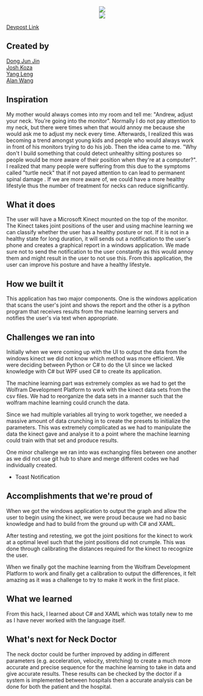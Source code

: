 <div style="text-align:center"><img src ="http://challengepost-s3-challengepost.netdna-ssl.com/photos/production/software_photos/000/356/643/datas/gallery.jpg" /></div>
<div style="text-align:center"><img src ="http://challengepost-s3-challengepost.netdna-ssl.com/photos/production/software_photos/000/357/662/datas/gallery.jpg" /></div>

<a href="http://devpost.com/software/neck-doctor">Devpost Link</a>
## Created by

<a href="https://github.com/DongJunJin">Dong Jun Jin</a></br>
<a href="https://github.com/Jkoza">Josh Koza</a></br>
<a href="https://github.com/peterl328">Yang Leng</a></br>
<a href="https://github.com/yidingalan">Alan Wang</a></br>

## Inspiration
My mother would always comes into my room and tell me: "Andrew, adjust your neck. You're going into the monitor". Normally I do not pay attention to my neck, but there were times when that would annoy me because she would ask me to adjust my neck every time. Afterwards, I realized this was becoming a trend amongst young kids and people who would always work in front of his monitors trying to do his job. Then the idea came to me. "Why don't I build something that could detect unhealthy sitting postures so people would be more aware of their position when they're at a computer?". I realized that many people were suffering from this due to the symptoms called "turtle neck" that if not payed attention to can lead to permanent spinal damage . If we are more aware of, we could have a more healthy lifestyle thus the number of treatment for necks can reduce significantly.

## What it does
The user will have a Microsoft Kinect mounted on the top of the monitor. 
The Kinect takes joint positions of the user and using machine learning we can classify whether the user has a healthy posture or not. If it is not in a healthy state for long duration, it will sends out a notification to the user's phone  and creates a graphical report in a windows application. We made sure not to send the notification to the user constantly as this would annoy them and might result in the user to not use this. From this application, the user can improve his posture and have a healthy lifestyle.

## How we built it
This application has two major components. One is the windows application that scans the user's joint and shows the report and the other is a python program that receives results from the machine learning servers and notifies the user's via text when appropriate.

## Challenges we ran into
Initially when we were coming up with the UI to output the data from the windows kinect we did not know which method was more efficient. We were deciding between Python or C# to do the UI since we lacked knowledge with C# but WPF used C# to create its application.

The machine learning part was extremely complex as we had to get the Wolfram Development Platform to work with the kinect data sets from the csv files. We had to reorganize the data sets in a manner such that the wolfram machine learning could crunch the data.

Since we had multiple variables all trying to work together, we needed a massive amount of data crunching in to create the presets to initialize the parameters. This was extremely complicated as we had to manipulate the data the kinect gave and analyse it to a point where the machine learning could train with that set and produce results.

One minor challenge we ran into was exchanging files between one another as we did not use git hub to share and merge different codes we had individually created.

- Toast Notification

## Accomplishments that we're proud of
When we got the windows application to output the graph and allow the user to begin using the kinect, we were proud because we had no basic knowledge and had to build from the ground up with C# and XAML.

After testing and retesting, we got the joint positions for the kinect to work at a optimal level such that the joint positions did not crumple. This was done through calibrating the distances required for the kinect to recognize the user.

When we finally got the machine learning from the Wolfram Development Platform to work and finally get a calibration to output the differences, it felt amazing as it was a challenge to try to make it work in the first place.

## What we learned
From this hack, I learned about C# and XAML which was totally new to me as I have never worked with the language itself.

## What's next for Neck Doctor
The neck doctor could be further improved by adding in different parameters (e.g. acceleration, velocity, stretching) to create a much more accurate and precise sequence for the machine learning to take in data and give accurate results. These results can be checked by the doctor if a system is implemented between hospitals then a accurate analysis can be done for both the patient and the hospital.
